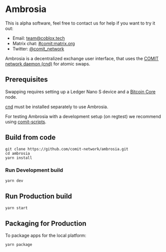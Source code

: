 # Ambrosia

This is alpha software, feel free to contact us for help if you want to try it out:

- Email: [team@coblox.tech](mailto:team@coblox.tech)
- Matrix chat: [#comit:matrix.org](https://matrix.to/#/!HYBOPcopXgKbEnEELc:matrix.org?via=matrix.org&via=privacytools.io)
- Twitter: [@comit_network](https://twitter.com/comit_network)

Ambrosia is a decentralized exchange user interface, that uses the [COMIT network daemon (cnd)](https://github.com/comit-network/comit-rs) for atomic swaps.

## Prerequisites

Swapping requires setting up a Ledger Nano S device and a [Bitcoin Core](https://bitcoincore.org) node.

[cnd](https://github.com/comit-network/comit-rs) must be installed separately to use Ambrosia.

For testing Ambrosia with a development setup (on regtest) we recommend using [comit-scripts](https://github.com/comit-network/create-comit-app/tree/master/scripts).

## Build from code

```
git clone https://github.com/comit-network/ambrosia.git
cd ambrosia
yarn install
```

### Run Development build

```bash
yarn dev
```

## Run Production build

```bash
yarn start
```

## Packaging for Production

To package apps for the local platform:

```bash
yarn package
```
